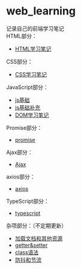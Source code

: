 # web_learning
记录自己的前端学习笔记<br />
HTML部分：<br />
- [HTML学习笔记](HTML&CSS/HTML学习笔记.md)<br />

CSS部分：<br />
- [CSS学习笔记](HTML&CSS/CSS学习笔记.md)<br />

JavaScript部分：<br />
- [js基础](JS/Javascript学习笔记.md)
- [js基础补充](JS/Javascript学习知识补充.md)
- [DOM学习笔记](JS/dom学习笔记.md)

Promise部分：<br />
- [promise](promise/promise.md)

Ajax部分：<br />
- [Ajax](Ajax/Ajax.md)

axios部分：<br />
- [axios](axios/axios.md)

TypeScript部分：<br />
- [typescript](TypeScript/typescript学习.md)

杂项部分：（不定期更新） <br />
- [加载文档和其他资源](note/加载文档和其他资源.md)
- [getter&setter](note/属性中的getter和setter.md)
- [class语法](note/class语法.md)
- [防抖和节流](note/防抖和节流.md)
